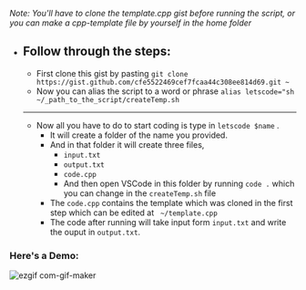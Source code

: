 
_Note: You'll have to clone the template.cpp gist before running the script, or you can make a cpp-template file by yourself in the home folder_

- ## Follow through the steps:
    - First clone this gist by pasting ``` git clone https://gist.github.com/cfe5522469cef7fcaa44c308ee814d69.git ~ ```
    - Now you can alias the script to a word or phrase ``` alias letscode="sh ~/_path_to_the_script/createTemp.sh ```
    ---
    - Now all you have to do to start coding is type in ``` letscode $name ``` .
        - It will create a folder of the name you provided.
        - And in that folder it will create three files, 
            - ``` input.txt ``` 
            - ``` output.txt ``` 
            - ```code.cpp```
            - And then open VSCode in this folder by running ``` code . ``` which you can change in the ```createTemp.sh``` file
        - The ```code.cpp``` contains the template which was cloned in the first step which can be edited at ``` ~/template.cpp```
        - The code after running will take input form ```input.txt``` and write the ouput in ```output.txt```.


### Here's a Demo:

![ezgif com-gif-maker](https://user-images.githubusercontent.com/69139607/108329219-2532a600-71f3-11eb-891b-ff16d2b08a50.gif)
